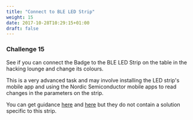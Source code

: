 ```yaml
---
title: "Connect to BLE LED Strip"
weight: 15
date: 2017-10-28T10:29:15+01:00
draft: false
---
```

### Challenge 15

See if you can connect the Badge to the BLE LED Strip on the table in the hacking lounge and change its colours.

This is a very advanced task and may involve installing the LED strip's mobile app and using the Nordic Semiconductor mobile apps to read changes in the parameters on the strip. 

You can get guidance [here](https://www.espruino.com/Puck.js+and+Bluetooth+Lightbulbs) and [here](https://conoroneill.net/using-puck-js-with-kulight-rgb-bluetooth-lightbulb/) but they do not contain a solution specific to this strip.
